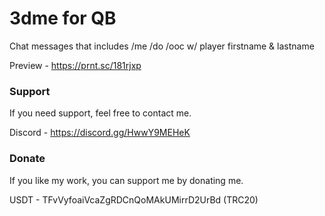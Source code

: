 # 3dme for QB

Chat messages that includes /me /do /ooc w/ player firstname &amp; lastname

Preview - https://prnt.sc/181rjxp

### Support

If you need support, feel free to contact me.

Discord - https://discord.gg/HwwY9MEHeK

### Donate 

If you like my work, you can support me by donating me.

USDT - TFvVyfoaiVcaZgRDCnQoMAkUMirrD2UrBd (TRC20)
